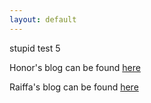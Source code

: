 ```yaml
---
layout: default
---
```

stupid test 5

Honor's blog can be found [here](https://suzannehare.github.io/testrepo.github.io/Honorblog/)

Raiffa's blog can be found [here](https://suzannehare.github.io/testrepo.github.io/RaiffaBlog/)
